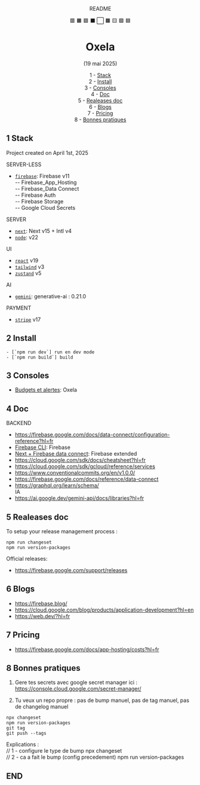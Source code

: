 <div align="center">

README

🟥
🟧
🟩
⬛
⬜
🟫
🟨
🟪
🟦

# Oxela

(19 mai 2025)

1 - [Stack](#stack)  
2 - [Install](#install)  
3 - [Consoles](#consoles)  
4 - [Doc](#doc)  
5 - [Realeases doc](#realeases-doc)  
6 - [Blogs](#blogs)  
7 - [Pricing](#pricing)  
8 - [Bonnes pratiques](#bonnes-pratiques)

</div>

## 1 Stack

Project created on April 1st, 2025

SERVER-LESS

- [`firebase`](https://firebase.google.com/docs?hl=fr): Firebase v11  
  -- Firebase_App_Hosting  
  -- Firebase_Data Connect  
  -- Firebase Auth  
  -- Firebase Storage  
  -- Google Cloud Secrets

SERVER

- [`next`](https://nextjs.org/docs): Next v15 + Intl v4
- [`node`](https://nodejs.org/docs/latest/api/): v22

UI

- [`react`]() v19
- [`tailwind`]() v3
- [`zustand`]() v5

AI

- [`gemini`](): generative-ai : 0.21.0

PAYMENT

- [`stripe`]() v17

## 2 Install

```shell
- [`npm run dev`] run en dev mode
- [`npm run build`] build
```

## 3 Consoles

- [Budgets et alertes](https://console.cloud.google.com/billing/0114F9-3F8840-41992B/budgets?authuser=0&hl=fr&inv=1&invt=Abx2NA&organizationId=0&supportedpurview=project): Oxela

## 4 Doc

BACKEND

- https://firebase.google.com/docs/data-connect/configuration-reference?hl=fr
- [Firebase CLI](https://firebase.google.com/docs/cli?hl=fr): Firebase
- [Next + Firebase data connect](https://github.com/FirebaseExtended/firebase-framework-tools): Firebase extended
- <https://cloud.google.com/sdk/docs/cheatsheet?hl=fr>
- <https://cloud.google.com/sdk/gcloud/reference/services>
- <https://www.conventionalcommits.org/en/v1.0.0/>
- <https://firebase.google.com/docs/reference/data-connect>
- <https://graphql.org/learn/schema/>  
  IA
- https://ai.google.dev/gemini-api/docs/libraries?hl=fr

## 5 Realeases doc

To setup your release management process :

```shell
npm run changeset
npm run version-packages
```

Official releases:

- <https://firebase.google.com/support/releases>

## 6 Blogs

- <https://firebase.blog/>
- <https://cloud.google.com/blog/products/application-development?hl=en>
- <https://web.dev/?hl=fr>

## 7 Pricing

- <https://firebase.google.com/docs/app-hosting/costs?hl=fr>

## 8 Bonnes pratiques

1. Gere tes secrets avec google secret manager ici : <https://console.cloud.google.com/secret-manager/>

2. Tu veux un repo propre : pas de bump manuel, pas de tag manuel, pas de changelog manuel

```console
npx changeset
npm run version-packages
git tag
git push --tags
```

Explications :  
// 1 - configure le type de bump
npx changeset  
// 2 - ca a fait le bump (config precedement)
npm run version-packages

## END
